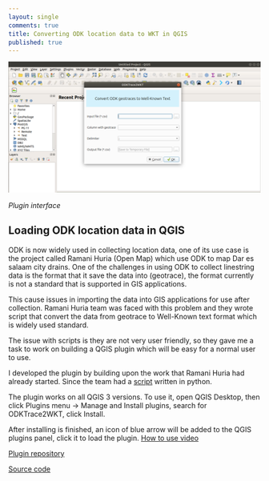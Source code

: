 ```yaml
---
layout: single
comments: true
title: Converting ODK location data to WKT in QGIS
published: true
---
```



![](https://raw.githubusercontent.com/samweli/jekyll-now/master/images/odktrace2wkt.png)

_Plugin interface_

## Loading ODK location data in QGIS

ODK is now widely used in collecting location data, one of its use case is the project called Ramani Huria (Open Map) which use ODK to map Dar es salaam city drains. One of the challenges in using ODK to collect linestring data is the format that it save the data into (geotrace), the format currently is not a standard that is supported in GIS applications.

This cause issues in importing the data into GIS applications for use after collection. Ramani Huria team was faced with this problem and they wrote script that convert the data from geotrace to Well-Known text format which is widely used standard. 

The issue with scripts is they are not very user friendly, so they gave me a task to work on building a QGIS plugin which will be easy for a normal user to use.

I developed the plugin by building upon the work that Ramani Huria had already started. Since the team had a [script](https://github.com/ivangayton/ODK_geotrace_to_WKT/blob/master/lines_to_wkt.py) written in python.

The plugin works on  all QGIS 3 versions.
To use it, open QGIS Desktop, then click Plugins menu -> Manage and Install plugins, search for ODKTrace2WKT, click Install.

After installing is finished, an icon of blue arrow will be added to the QGIS plugins panel, click it to load the plugin.
[How to use video](https://www.youtube.com/watch?v=GvxkoVP0-Dc)


[Plugin repository](https://plugins.qgis.org/plugins/odktrace2wkt/)

[Source code](https://github.com/Samweli/odktrace2wkt)


